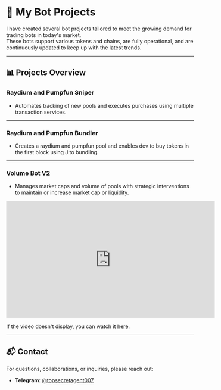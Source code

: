 # 🚀 My Bot Projects  

I have created several bot projects tailored to meet the growing demand for trading bots in today's market.  
These bots support various tokens and chains, are fully operational, and are continuously updated to keep up with the latest trends.

---

## 📊 Projects Overview  

### **Raydium and Pumpfun Sniper**  
- Automates tracking of new pools and executes purchases using multiple transaction services. 

---

### **Raydium and Pumpfun Bundler**  
- Creates a raydium and pumpfun pool and enables dev to buy tokens in the first block using Jito bundling.

---

### **Volume Bot V2**  
- Manages market caps and volume of pools with strategic interventions to maintain or increase market cap or liquidity.  

<div align="center">
  <iframe width="560" height="315" src="https://www.youtube.com/embed/ji_oXmmiYOg" title="Volume Bot V2 Demo" frameborder="0" allow="accelerometer; autoplay; clipboard-write; encrypted-media; gyroscope; picture-in-picture" allowfullscreen></iframe>
</div>

If the video doesn't display, you can watch it [here](https://youtu.be/ji_oXmmiYOg).

---

## 📬 Contact  

For questions, collaborations, or inquiries, please reach out:  
- **Telegram**: [@topsecretagent007](https://t.me/topsecretagent_007)  
